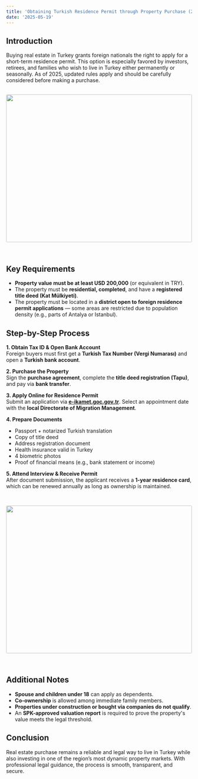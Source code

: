```yaml
---
title: 'Obtaining Turkish Residence Permit through Property Purchase (2025)'
date: '2025-05-19'
---
```


## Introduction

Buying real estate in Turkey grants foreign nationals the right to apply for a short-term residence permit. This option is especially favored by investors, retirees, and families who wish to live in Turkey either permanently or seasonally. As of 2025, updated rules apply and should be carefully considered before making a purchase.
<img src="https://karayaka.ru/images/articles/article10.jpg" width=100% height="400" style="object-fit: cover; border-radius: 3px; margin: 30px auto;" />

## Key Requirements

- **Property value must be at least USD 200,000** (or equivalent in TRY).
- The property must be **residential, completed**, and have a **registered title deed (Kat Mülkiyeti)**.
- The property must be located in a **district open to foreign residence permit applications** — some areas are restricted due to population density (e.g., parts of Antalya or Istanbul).

## Step-by-Step Process

**1. Obtain Tax ID & Open Bank Account**  
Foreign buyers must first get a **Turkish Tax Number (Vergi Numarası)** and open a **Turkish bank account**.

**2. Purchase the Property**  
Sign the **purchase agreement**, complete the **title deed registration (Tapu)**, and pay via **bank transfer**.

**3. Apply Online for Residence Permit**  
Submit an application via **[e-ikamet.goc.gov.tr](https://e-ikamet.goc.gov.tr)**. Select an appointment date with the **local Directorate of Migration Management**.

**4. Prepare Documents**

- Passport + notarized Turkish translation
- Copy of title deed
- Address registration document
- Health insurance valid in Turkey
- 4 biometric photos
- Proof of financial means (e.g., bank statement or income)

**5. Attend Interview & Receive Permit**  
After document submission, the applicant receives a **1-year residence card**, which can be renewed annually as long as ownership is maintained.

<img src="https://karayaka.ru/images/articles/article10.2.png" width=100% height="400" style="object-fit: cover; border-radius: 3px; margin: 30px auto;" />

## Additional Notes

- **Spouse and children under 18** can apply as dependents.
- **Co-ownership** is allowed among immediate family members.
- **Properties under construction or bought via companies do not qualify**.
- An **SPK-approved valuation report** is required to prove the property's value meets the legal threshold.

## Conclusion

Real estate purchase remains a reliable and legal way to live in Turkey while also investing in one of the region’s most dynamic property markets. With professional legal guidance, the process is smooth, transparent, and secure.
